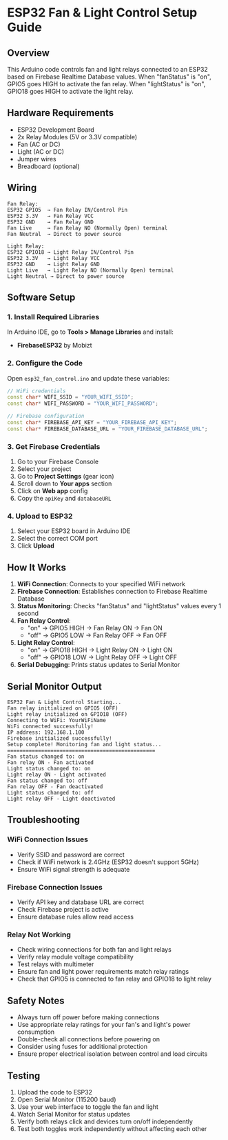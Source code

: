 # ESP32 Fan & Light Control Setup Guide

## Overview
This Arduino code controls fan and light relays connected to an ESP32 based on Firebase Realtime Database values. When "fanStatus" is "on", GPIO5 goes HIGH to activate the fan relay. When "lightStatus" is "on", GPIO18 goes HIGH to activate the light relay.

## Hardware Requirements
- ESP32 Development Board
- 2x Relay Modules (5V or 3.3V compatible)
- Fan (AC or DC)
- Light (AC or DC)
- Jumper wires
- Breadboard (optional)

## Wiring
```
Fan Relay:
ESP32 GPIO5  → Fan Relay IN/Control Pin
ESP32 3.3V   → Fan Relay VCC
ESP32 GND    → Fan Relay GND
Fan Live     → Fan Relay NO (Normally Open) terminal
Fan Neutral  → Direct to power source

Light Relay:
ESP32 GPIO18 → Light Relay IN/Control Pin
ESP32 3.3V   → Light Relay VCC
ESP32 GND    → Light Relay GND
Light Live   → Light Relay NO (Normally Open) terminal
Light Neutral → Direct to power source
```

## Software Setup

### 1. Install Required Libraries
In Arduino IDE, go to **Tools > Manage Libraries** and install:
- **FirebaseESP32** by Mobizt

### 2. Configure the Code
Open `esp32_fan_control.ino` and update these variables:

```cpp
// WiFi credentials
const char* WIFI_SSID = "YOUR_WIFI_SSID";
const char* WIFI_PASSWORD = "YOUR_WIFI_PASSWORD";

// Firebase configuration
const char* FIREBASE_API_KEY = "YOUR_FIREBASE_API_KEY";
const char* FIREBASE_DATABASE_URL = "YOUR_FIREBASE_DATABASE_URL";
```

### 3. Get Firebase Credentials
1. Go to your Firebase Console
2. Select your project
3. Go to **Project Settings** (gear icon)
4. Scroll down to **Your apps** section
5. Click on **Web app** config
6. Copy the `apiKey` and `databaseURL`

### 4. Upload to ESP32
1. Select your ESP32 board in Arduino IDE
2. Select the correct COM port
3. Click **Upload**

## How It Works

1. **WiFi Connection**: Connects to your specified WiFi network
2. **Firebase Connection**: Establishes connection to Firebase Realtime Database
3. **Status Monitoring**: Checks "fanStatus" and "lightStatus" values every 1 second
4. **Fan Relay Control**: 
   - "on" → GPIO5 HIGH → Fan Relay ON → Fan ON
   - "off" → GPIO5 LOW → Fan Relay OFF → Fan OFF
5. **Light Relay Control**:
   - "on" → GPIO18 HIGH → Light Relay ON → Light ON
   - "off" → GPIO18 LOW → Light Relay OFF → Light OFF
6. **Serial Debugging**: Prints status updates to Serial Monitor

## Serial Monitor Output
```
ESP32 Fan & Light Control Starting...
Fan relay initialized on GPIO5 (OFF)
Light relay initialized on GPIO18 (OFF)
Connecting to WiFi: YourWiFiName
WiFi connected successfully!
IP address: 192.168.1.100
Firebase initialized successfully!
Setup complete! Monitoring fan and light status...
================================================
Fan status changed to: on
Fan relay ON - Fan activated
Light status changed to: on
Light relay ON - Light activated
Fan status changed to: off
Fan relay OFF - Fan deactivated
Light status changed to: off
Light relay OFF - Light deactivated
```

## Troubleshooting

### WiFi Connection Issues
- Verify SSID and password are correct
- Check if WiFi network is 2.4GHz (ESP32 doesn't support 5GHz)
- Ensure WiFi signal strength is adequate

### Firebase Connection Issues
- Verify API key and database URL are correct
- Check Firebase project is active
- Ensure database rules allow read access

### Relay Not Working
- Check wiring connections for both fan and light relays
- Verify relay module voltage compatibility
- Test relays with multimeter
- Ensure fan and light power requirements match relay ratings
- Check that GPIO5 is connected to fan relay and GPIO18 to light relay

## Safety Notes
- Always turn off power before making connections
- Use appropriate relay ratings for your fan's and light's power consumption
- Double-check all connections before powering on
- Consider using fuses for additional protection
- Ensure proper electrical isolation between control and load circuits

## Testing
1. Upload the code to ESP32
2. Open Serial Monitor (115200 baud)
3. Use your web interface to toggle the fan and light
4. Watch Serial Monitor for status updates
5. Verify both relays click and devices turn on/off independently
6. Test both toggles work independently without affecting each other

